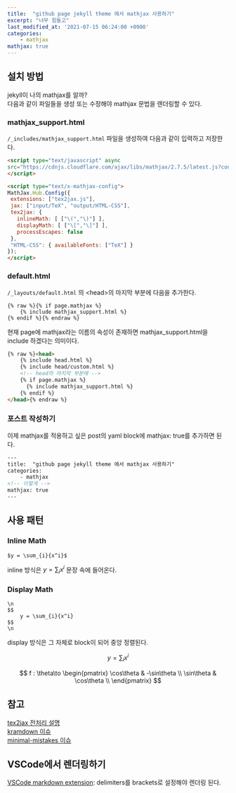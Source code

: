 ```yaml
---
title:  "github page jekyll theme 에서 mathjax 사용하기"
excerpt: "너무 힘들고"
last_modified_at: '2021-07-15 06:24:00 +0900'
categories:
    - mathjax
mathjax: true
---
```

## 설치 방법
jekyll이 나의 mathjax를 알까?\
다음과 같이 파일들을 생성 또는 수정해야 mathjax 문법을 렌더링할 수 있다.

### mathjax_support.html
```/_includes/mathjax_support.html``` 파일을 생성하여 다음과 같이 입력하고 저장한다.
```html
<script type="text/javascript" async
src="https://cdnjs.cloudflare.com/ajax/libs/mathjax/2.7.5/latest.js?config=TeX-MML-AM_CHTML">
</script>

<script type="text/x-mathjax-config">
MathJax.Hub.Config({
 extensions: ["tex2jax.js"],
 jax: ["input/TeX", "output/HTML-CSS"],
 tex2jax: {
   inlineMath: [ ["\(","\)"] ],
   displayMath: [ ["\[","\]"] ],
   processEscapes: false
 },
 "HTML-CSS": { availableFonts: ["TeX"] }
});
</script>
```

### default.html
```/_layouts/default.html``` 의 \<head\>의 마지막 부분에 다음을 추가한다.
```
{% raw %}{% if page.mathjax %}
    {% include mathjax_support.html %}
{% endif %}{% endraw %}
```
현재 page에 mathjax라는 이름의 속성이 존재하면 mathjax_support.html을 include 하겠다는 의미이다.
```html
{% raw %}<head>
    {% include head.html %}
    {% include head/custom.html %}
    <!-- head의 마지막 부분에 -->
    {% if page.mathjax %}
      {% include mathjax_support.html %}
    {% endif %}
</head>{% endraw %}
```

### 포스트 작성하기
이제 mathjax를 적용하고 싶은 post의 yaml block에 mathjax: true를 추가하면 된다.
```html
---
title:  "github page jekyll theme 에서 mathjax 사용하기"
categories:
    - mathjax
<!-- 이렇게 -->
mathjax: true
---
```

## 사용 패턴
### Inline Math
```
$y = \sum_{i}{x^i}$
```
inline 방식은 $y = \sum_{i}{x^i}$ 문장 속에 들어온다. 

### Display Math
```
\n
$$
    y = \sum_{i}{x^i}
$$
\n
```
display 방식은 그 자체로 block이 되어 중앙 정렬된다.

$$
    y = \sum_{i}{x^i}
$$

$$
    f : \theta\to 
    \begin{pmatrix}
    \cos\theta & -\sin\theta \\
    \sin\theta & \cos\theta \\
    \end{pmatrix}
$$


## 참고
[tex2jax 전처리 설명](https://docs.mathjax.org/en/v2.7-latest/options/preprocessors/tex2jax.html)\
[kramdown 이슈](https://github.com/gettalong/kramdown/issues/672)\
[minimal-mistakes 이슈](https://www.janmeppe.com/blog/How-to-add-mathjax-to-minimal-mistakes/)

## VSCode에서 렌더링하기
[VSCode markdown extension](https://marketplace.visualstudio.com/items?itemName=goessner.mdmath): delimiters를 brackets로 설정해야 렌더링 된다.


